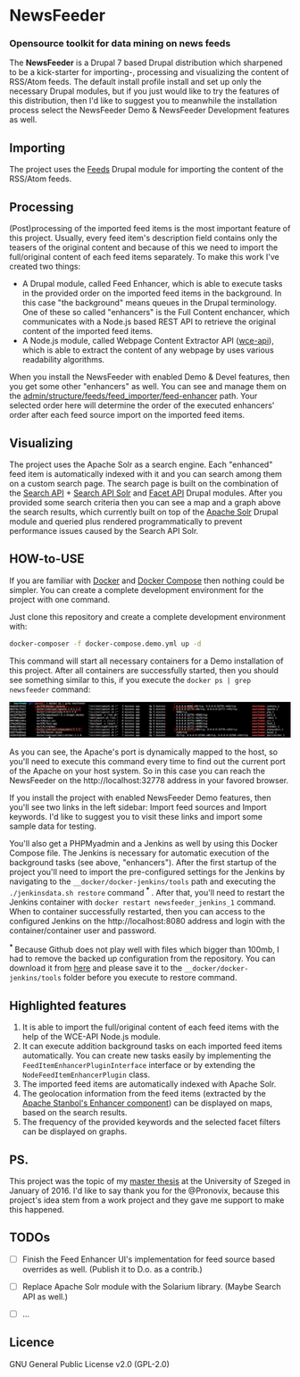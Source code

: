 # NewsFeeder
### Opensource toolkit for data mining on news feeds

The **NewsFeeder** is a Drupal 7 based Drupal distribution which sharpened to be a kick-starter for importing-, processing and visualizing the content of RSS/Atom feeds.
The default install profile install and set up only the necessary Drupal modules, but if you just would like to try the features of this distribution, then I'd like to suggest you to meanwhile the installation process select the NewsFeeder Demo & NewsFeeder Development features as well.


## Importing

The project uses the [Feeds](https://www.drupal.org/project/feeds) Drupal module for importing the content of the RSS/Atom feeds.


## Processing

(Post)processing of the imported feed items is the most important feature of this project. Usually, every feed item's description field contains only the teasers of the original content and because of this we need to import the full/original content of each feed items separately. To make this work I've created two things:
* A Drupal module, called Feed Enhancer, which is able to execute tasks in the provided order on the imported feed items in the background. In this case "the background" means queues in the Drupal terminology. One of these so called "enhancers" is the Full Content enchancer, which communicates with a Node.js based REST API to retrieve the original content of the imported feed items.
* A Node.js module, called Webpage Content Extractor API ([wce-api](https://www.npmjs.com/package/wce-api)), which is able to extract the content of any webpage by uses various readability algorithms.

When you install the NewsFeeder with enabled Demo & Devel features, then you get some other "enhancers" as well. You can see and manage them on the [admin/structure/feeds/feed_importer/feed-enhancer](__screenshots/feed_enhancer_ui_with_descriptions.png) path. Your selected order here will determine the order of the executed enhancers' order after each feed source import on the imported feed items.


## Visualizing

The project uses the Apache Solr as a search engine. Each "enhanced" feed item is automatically indexed with it and you can search among them on a custom search page. The search page is built on the combination of the [Search API](https://www.drupal.org/project/search_api) + [Search API Solr](https://www.drupal.org/project/search_api_solr) and [Facet API](https://www.drupal.org/project/facetapi) Drupal modules. After you provided some search criteria then you can see a map and a graph above the search results, which currently built on top of the [Apache Solr](https://www.drupal.org/project/apachesolr) Drupal module and queried plus rendered programmatically to prevent performance issues caused by the Search API Solr.


## HOW-to-USE

If you are familiar with [Docker](https://www.docker.com) and [Docker Compose](https://docs.docker.com/compose/) then nothing could be simpler. You can create a complete development environment for the project with one command.

Just clone this repository and create a complete development environment with:

 ```sh
 docker-composer -f docker-compose.demo.yml up -d
 ```

This command will start all necessary containers for a Demo installation of this project. After all containers are successfully started, then you should see something similar to this, if you execute the `docker ps | grep newsfeeder` command:

![Docker Compose in action](__screenshots/docker_compose_in_action.png "Docker Compose in action")

As you can see, the Apache's port is dynamically mapped to the host, so you'll need to execute this command every time to find out the current port of the Apache on your host system. So in this case you can reach the NewsFeeder on the http://localhost:32778 address in your favored browser.

If you install the project with enabled NewsFeeder Demo features, then you'll see two links in the left sidebar: Import feed sources and Import keywords. I'd like to suggest you to visit these links and import some sample data for testing.

You'll also get a PHPMyadmin and a Jenkins as well by using this Docker Compose file. The Jenkins is necessary for automatic execution of the background tasks (see above, "enhancers"). After the first startup of the project you'll need to import the pre-configured settings for the Jenkins by navigating to the `__docker/docker-jenkins/tools` path and executing the `./jenkinsdata.sh restore` command<sup> __*__ </sup>. After that, you'll need to restart the Jenkins container with `docker restart newsfeeder_jenkins_1` command. When to container successfully restarted, then you can access to the configured Jenkins on the http://localhost:8080 address and login with the container/container user and password.


<sup> __*__ </sup> Because Github does not play well with files which bigger than 100mb, I had to remove the backed up configuration from the repository. You can download it from [here](http://biczodezso.hu/sites/default/files/newsfeeder_jenkins-data_1.tar.gz) and please save it to the `__docker/docker-jenkins/tools` folder before you execute to restore command.

## Highlighted features

 1. It is able to import the full/original content of each feed items with the help of the WCE-API Node.js module.
 2. It can execute addition background tasks on each imported feed items automatically. You can create new tasks easily by implementing the `FeedItemEnhancerPluginInterface` interface or by extending the `NodeFeedItemEnhancerPlugin` class.
 3. The imported feed items are automatically indexed with Apache Solr.
 4. The geolocation information from the feed items (extracted by the [Apache Stanbol's Enhancer component](https://stanbol.apache.org/docs/trunk/components/enhancer/)) can be displayed on maps, based on the search results.
 5. The frequency of the provided keywords and the selected facet filters can be displayed on graphs.


## PS.

This project was the topic of my [master thesis](http://biczodezso.hu/sites/default/files/diplomamunka.pdf) at the University of Szeged in January of 2016. I'd like to say thank you for the @Pronovix, because this project's idea stem from a work project and they gave me support to make this happened.

## TODOs

- [ ] Finish the Feed Enhancer UI's implementation for feed source based overrides as well. (Publish it to D.o. as a contrib.)
- [ ] Replace Apache Solr module with the Solarium library. (Maybe Search API as well.)
- [ ] ...


## Licence
GNU General Public License v2.0 (GPL-2.0)
